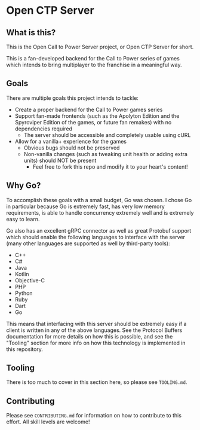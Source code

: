 # Open CTP Server

## What is this?

This is the Open Call to Power Server project, or Open CTP Server for short.

This is a fan-developed backend for the Call to Power series of games which intends to bring multiplayer to the franchise in a meaningful way. 

## Goals

There are multiple goals this project intends to tackle: 
- Create a proper backend for the Call to Power games series
- Support fan-made frontends (such as the Apolyton Edition and the Spyroviper Edition of the games, or future fan remakes) with no dependencies required
    - The server should be accessible and completely usable using cURL
- Allow for a vanilla+ experience for the games
    - Obvious bugs should not be preserved
    - Non-vanilla changes (such as tweaking unit health or adding extra units) should NOT be present
        - Feel free to fork this repo and modify it to your heart's content!

## Why Go?

To accomplish these goals with a small budget, Go was chosen. I chose Go in particular because Go is extremely fast, has very low memory requirements, is able to handle concurrency extremely well and is extremely easy to learn. 

Go also has an excellent gRPC connector as well as great Protobuf support which should enable the following languages to interface with the server (many other languages are supported as well by third-party tools): 
- C++
- C#
- Java
- Kotlin
- Objective-C
- PHP
- Python
- Ruby
- Dart
- Go

This means that interfacing with this server should be extremely easy if a client is written in any of the above languages. See the Protocol Buffers documentation for more details on how this is possible, and see the "Tooling" section for more info on how this technology is implemented in this repository.

## Tooling

There is too much to cover in this section here, so please see `TOOLING.md`.

## Contributing

Please see `CONTRIBUTING.md` for information on how to contribute to this effort. All skill levels are welcome!
